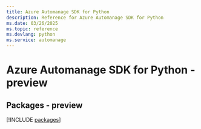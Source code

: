 ```yaml
---
title: Azure Automanage SDK for Python
description: Reference for Azure Automanage SDK for Python
ms.date: 03/26/2025
ms.topic: reference
ms.devlang: python
ms.service: automanage
---
```

# Azure Automanage SDK for Python - preview
## Packages - preview
[!INCLUDE [packages](automanage-index.md)]